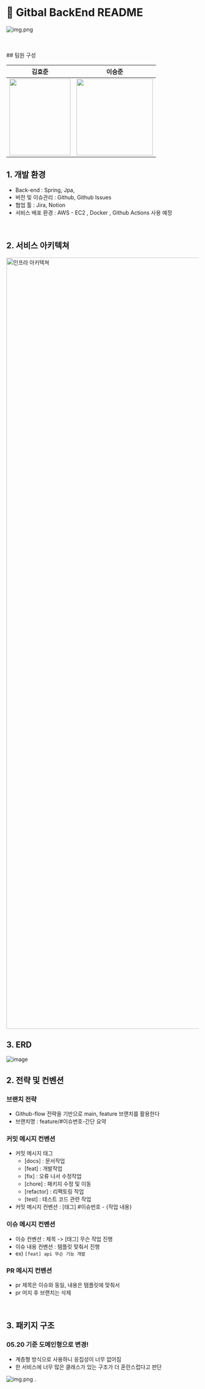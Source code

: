 






# 📖 Gitbal BackEnd README


![img.png](img/img.png)

<br>


<br>
## 팀원 구성

<div align="center">

|                       **김효준**                       |                        **이승준**                        |
|:---------------------------------------------------:|:-----------------------------------------------------:|
| <img src="img/hyojun.png" width=160px height=200px> | <img src="img/seungjun.png" widht=200px height=200px> |

</div>


## 1. 개발 환경

- Back-end : Spring, Jpa, 
- 버전 및 이슈관리 : Github, Github Issues
- 협업 툴 : Jira, Notion 
- 서비스 배포 환경 : AWS - EC2 , Docker , Github Actions 사용 예정 
 <br>

## 2. 서비스 아키텍쳐
<img width="2013" alt="인프라 아키텍쳐" src="https://github.com/user-attachments/assets/8ca9d548-2549-406e-a633-7f1d698cf2a4">

<br>

 ## 3. ERD
 
![image](https://github.com/user-attachments/assets/5c8108bb-c155-4127-a7e6-d730e5de3f1e)

## 2. 전략 및 컨벤션

### 브랜치 전략

- Github-flow 전략을 기반으로 main, feature 브랜치를 활용한다
- 브랜치명 : feature/#이슈번호-간단 요약

### 커밋 메시지 컨벤션
- 커밋 메시지 태그 
  - [docs] : 문서작업
  - [feat] : 개발작업
  - [fix] : 오류 나서 수정작업
  - [chore] : 패키지 수정 및 이동
  - [refactor] : 리팩토링 작업
  - [test] : 테스트 코드 관련 작업
- 커밋 메시지 컨벤션 : [태그] #이슈번호 - {작업 내용}

### 이슈 메시지 컨벤션
- 이슈 컨벤션 : 제목 -> [태그] 무슨 작업 진행
- 이슈 내용 컨벤션 : 탬플릿 맞춰서 진행
- ex) `[feat] api 무슨 기능 개발`

### PR 메시지 컨벤션
- pr 제목은 이슈와 동일, 내용은 탬플릿에 맞춰서
- pr 머지 후 브랜치는 삭제

<br>



## 3. 패키지 구조

### 05.20 기준 도메인형으로 변경!

- 계층형 방식으로 사용하니 응집성이 너무 없어짐
- 한 서비스에 너무 많은 클래스가 있는 구조가 더 혼란스럽다고 판단

![img.png](img/domainPackage.png)
.






